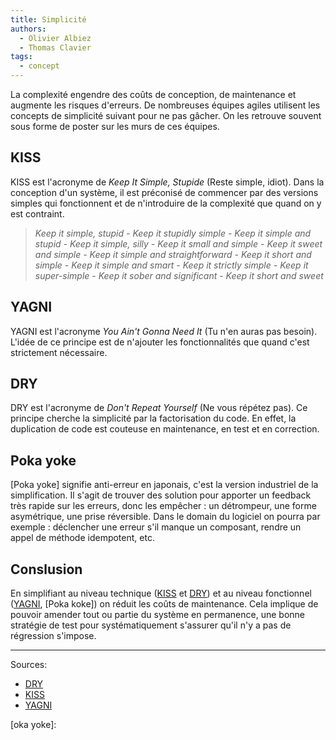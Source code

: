 ```yaml
---
title: Simplicité
authors:
  - Olivier Albiez
  - Thomas Clavier
tags:
  - concept
---
```


La complexité engendre des coûts de conception, de maintenance et augmente les risques d'erreurs. De nombreuses équipes agiles utilisent les concepts de simplicité suivant pour ne pas gâcher. On les retrouve souvent sous forme de poster sur les murs de ces équipes.


## KISS

KISS est l'acronyme de _Keep It Simple, Stupide_ (Reste simple, idiot). Dans la conception d'un système, il est préconisé de commencer par des versions simples qui fonctionnent et de n'introduire de la complexité que quand on y est contraint.

>  _Keep it simple, stupid - Keep it stupidly simple - Keep it simple and stupid - Keep it simple, silly - Keep it small and simple - Keep it sweet and simple - Keep it simple and straightforward - Keep it short and simple - Keep it simple and smart - Keep it strictly simple - Keep it super-simple - Keep it sober and significant - Keep it short and sweet_


## YAGNI

YAGNI est l'acronyme _You Ain't Gonna Need It_ (Tu n'en auras pas besoin). L'idée de ce principe est de n'ajouter les fonctionnalités que quand c'est strictement nécessaire.


## DRY

DRY est l'acronyme de _Don't Repeat Yourself_ (Ne vous répétez pas). Ce principe cherche la simplicité par la factorisation du code. En effet, la duplication de code est couteuse en maintenance, en test et en correction.

## Poka yoke

[Poka yoke] signifie anti-erreur en japonais, c'est la version industriel de la simplification. Il s'agit de trouver des solution pour apporter un feedback très rapide sur les erreurs, donc les empêcher : un détrompeur, une forme asymétrique, une prise réversible. 
Dans le domain du logiciel on pourra par exemple : déclencher une erreur s'il manque un composant, rendre un appel de méthode idempotent, etc.

## Conslusion

En simplifiant au niveau technique ([KISS] et [DRY]) et au niveau fonctionnel ([YAGNI], [Poka koke]) on réduit les coûts de maintenance. Cela implique de pouvoir amender tout ou partie du système en permanence, une bonne stratégie de test pour systématiquement s'assurer qu'il n'y a pas de régression s'impose.

---
Sources:

- [DRY]
- [KISS]
- [YAGNI]

[DRY]: https://fr.wikipedia.org/wiki/Ne_vous_r%C3%A9p%C3%A9tez_pas
[KISS]: https://fr.wikipedia.org/wiki/Principe_KISS
[YAGNI]: https://fr.wikipedia.org/wiki/YAGNI
[oka yoke]: 
